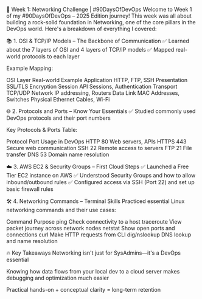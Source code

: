 🚀 Week 1: Networking Challenge | #90DaysOfDevOps
Welcome to Week 1 of my #90DaysOfDevOps – 2025 Edition journey! This week was all about building a rock-solid foundation in Networking, one of the core pillars in the DevOps world. Here's a breakdown of everything I covered:

📚 1. OSI & TCP/IP Models – The Backbone of Communication
✅ Learned about the 7 layers of OSI and 4 layers of TCP/IP models
✅ Mapped real-world protocols to each layer

Example Mapping:

OSI Layer	Real-world Example
Application	   HTTP, FTP, SSH
Presentation	SSL/TLS Encryption
Session	API   Sessions, Authentication
Transport	  TCP/UDP
Network	IP   addressing, Routers
Data Link	 MAC Addresses, Switches
Physical	 Ethernet Cables, Wi-Fi

🌐 2. Protocols and Ports – Know Your Essentials
✅ Studied commonly used DevOps protocols and their port numbers

Key Protocols & Ports Table:

Protocol	Port	Usage in DevOps
HTTP	    80	    Web servers, APIs
HTTPS	    443	    Secure web communication
SSH	        22      Remote access to servers
FTP	        21	    File transfer
DNS	        53	    Domain name resolution



☁️ 3. AWS EC2 & Security Groups – First Cloud Steps
✅ Launched a Free Tier EC2 instance on AWS
✅ Understood Security Groups and how to allow inbound/outbound rules
✅ Configured access via SSH (Port 22) and set up basic firewall rules



🛠️ 4. Networking Commands – Terminal Skills
Practiced essential Linux networking commands and their use cases:

Command	Purpose
ping	Check connectivity to a host
traceroute	View packet journey across network nodes
netstat	Show open ports and connections
curl	Make HTTP requests from CLI
dig/nslookup	DNS lookup and name resolution



🔥 Key Takeaways
Networking isn't just for SysAdmins—it's a DevOps essential

Knowing how data flows from your local dev to a cloud server makes debugging and optimization much easier

Practical hands-on + conceptual clarity = long-term retention